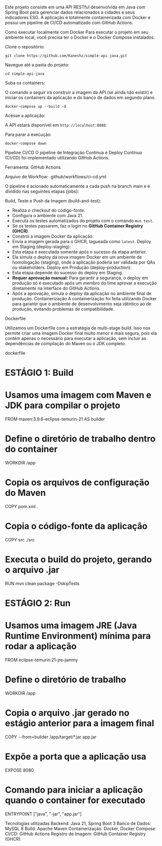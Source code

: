 Este projeto consiste em uma API RESTful desenvolvida em Java com Spring Boot para gerenciar dados relacionados a cidades e seus indicadores ESG. A aplicação é totalmente containerizada com Docker e possui um pipeline de CI/CD automatizado com GitHub Actions.

Como executar localmente com Docker
Para executar o projeto em seu ambiente local, você precisa ter o Docker e o Docker Compose instalados.

Clone o repositório:

    git clone https://github.com/Kaneshz/simple-api-java.git

Navegue até a pasta do projeto:

    cd simple-api-java
Suba os containers:

O comando a seguir irá construir a imagem da API (se ainda não existir) e iniciar os containers da aplicação e do banco de dados em segundo plano.

    docker-compose up --build -d

Acesse a aplicação:

A API estará disponível em `http://localhost:8080`. 

Para parar a execução:

    docker-compose down


Pipeline CI/CD
O pipeline de Integração Contínua e Deploy Contínuo (CI/CD) foi implementado utilizando GitHub Actions.

Ferramenta: GitHub Actions

Arquivo de Workflow: .github/workflows/ci-cd.yml

O pipeline é acionado automaticamente a cada push na branch main e é dividido nas seguintes etapas (jobs):

Build, Teste e Push da Imagem (build-and-test):
*   Realiza o checkout do código-fonte.
*   Configura o ambiente com Java 21.
*   Executa os testes automatizados do projeto com o comando `mvn test`.
*   Se os testes passarem, faz o login no **GitHub Container Registry (GHCR)**.
*   Constrói a imagem Docker da aplicação.
*   Envia a imagem gerada para o GHCR, tagueada como `latest`.
Deploy em Staging (deploy-staging):
*   Esta etapa é executada somente após o sucesso da etapa anterior.
*   Ela simula o deploy da nova imagem Docker em um ambiente de homologação (staging), onde a aplicação poderia ser validada por QAs ou stakeholders.
Deploy em Produção (deploy-production):
*   Esta etapa depende do sucesso do deploy em Staging.
*   **Requer aprovação manual:** Para garantir a segurança, o deploy em produção só é executado após um membro do time aprovar a execução diretamente na interface do GitHub Actions.
*   Após a aprovação, simula o deploy da aplicação no ambiente final de produção.
Containerização
A containerização foi feita utilizando Docker para garantir que o ambiente de desenvolvimento seja idêntico ao de produção, evitando problemas de compatibilidade.

Dockerfile

Utilizamos um Dockerfile com a estratégia de multi-stage build. Isso nos permite criar uma imagem Docker final muito menor e mais segura, pois ela contém apenas o necessário para executar a aplicação, sem incluir as dependências de compilação do Maven ou o JDK completo.

dockerfile

# ESTÁGIO 1: Build
# Usamos uma imagem com Maven e JDK para compilar o projeto
FROM maven:3.9.6-eclipse-temurin-21 AS builder

# Define o diretório de trabalho dentro do container
WORKDIR /app

# Copia os arquivos de configuração do Maven
COPY pom.xml .

# Copia o código-fonte da aplicação
COPY src ./src

# Executa o build do projeto, gerando o arquivo .jar
RUN mvn clean package -DskipTests

# ESTÁGIO 2: Run
# Usamos uma imagem JRE (Java Runtime Environment) mínima para rodar a aplicação
FROM eclipse-temurin:21-jre-jammy

# Define o diretório de trabalho
WORKDIR /app

# Copia o arquivo .jar gerado no estágio anterior para a imagem final
COPY --from=builder /app/target/*.jar app.jar

# Expõe a porta que a aplicação usa
EXPOSE 8080

# Comando para iniciar a aplicação quando o container for executado
ENTRYPOINT ["java", "-jar", "app.jar"]


Tecnologias utilizadas
Backend: Java 21, Spring Boot 3
Banco de Dados: MySQL 8
Build: Apache Maven
Containerização: Docker, Docker Compose
CI/CD: GitHub Actions
Registro de Imagem: GitHub Container Registry (GHCR)
